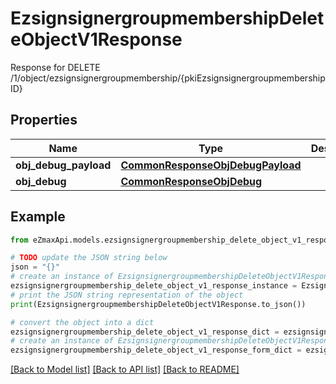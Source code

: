 # EzsignsignergroupmembershipDeleteObjectV1Response

Response for DELETE /1/object/ezsignsignergroupmembership/{pkiEzsignsignergroupmembershipID}

## Properties

Name | Type | Description | Notes
------------ | ------------- | ------------- | -------------
**obj_debug_payload** | [**CommonResponseObjDebugPayload**](CommonResponseObjDebugPayload.md) |  | 
**obj_debug** | [**CommonResponseObjDebug**](CommonResponseObjDebug.md) |  | [optional] 

## Example

```python
from eZmaxApi.models.ezsignsignergroupmembership_delete_object_v1_response import EzsignsignergroupmembershipDeleteObjectV1Response

# TODO update the JSON string below
json = "{}"
# create an instance of EzsignsignergroupmembershipDeleteObjectV1Response from a JSON string
ezsignsignergroupmembership_delete_object_v1_response_instance = EzsignsignergroupmembershipDeleteObjectV1Response.from_json(json)
# print the JSON string representation of the object
print(EzsignsignergroupmembershipDeleteObjectV1Response.to_json())

# convert the object into a dict
ezsignsignergroupmembership_delete_object_v1_response_dict = ezsignsignergroupmembership_delete_object_v1_response_instance.to_dict()
# create an instance of EzsignsignergroupmembershipDeleteObjectV1Response from a dict
ezsignsignergroupmembership_delete_object_v1_response_form_dict = ezsignsignergroupmembership_delete_object_v1_response.from_dict(ezsignsignergroupmembership_delete_object_v1_response_dict)
```
[[Back to Model list]](../README.md#documentation-for-models) [[Back to API list]](../README.md#documentation-for-api-endpoints) [[Back to README]](../README.md)


